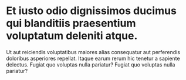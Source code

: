 # Et iusto odio dignissimos ducimus qui blanditiis praesentium voluptatum deleniti atque.

Ut aut reiciendis voluptatibus maiores alias consequatur aut perferendis doloribus asperiores repellat. Itaque earum rerum hic tenetur a sapiente delectus. Fugiat quo voluptas nulla pariatur? Fugiat quo voluptas nulla pariatur?